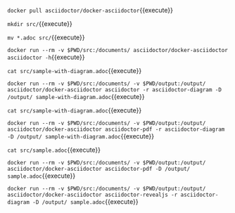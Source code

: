 `docker pull asciidoctor/docker-asciidoctor`{{execute}}

`mkdir src/`{{execute}}

`mv *.adoc src/`{{execute}}

`docker run --rm -v $PWD/src:/documents/ asciidoctor/docker-asciidoctor asciidoctor -h`{{execute}}

`cat src/sample-with-diagram.adoc`{{execute}}

`docker run --rm -v $PWD/src:/documents/ -v $PWD/output:/output/ asciidoctor/docker-asciidoctor asciidoctor -r asciidoctor-diagram -D /output/ sample-with-diagram.adoc`{{execute}}

`cat src/sample-with-diagram.adoc`{{execute}}

`docker run --rm -v $PWD/src:/documents/ -v $PWD/output:/output/ asciidoctor/docker-asciidoctor asciidoctor-pdf -r asciidoctor-diagram -D /output/ sample-with-diagram.adoc`{{execute}}

`cat src/sample.adoc`{{execute}}

`docker run --rm -v $PWD/src:/documents/ -v $PWD/output:/output/ asciidoctor/docker-asciidoctor asciidoctor-pdf -D /output/ sample.adoc`{{execute}}

`docker run --rm -v $PWD/src:/documents/ -v $PWD/output:/output/ asciidoctor/docker-asciidoctor asciidoctor-revealjs -r asciidoctor-diagram -D /output/ sample.adoc`{{execute}}
